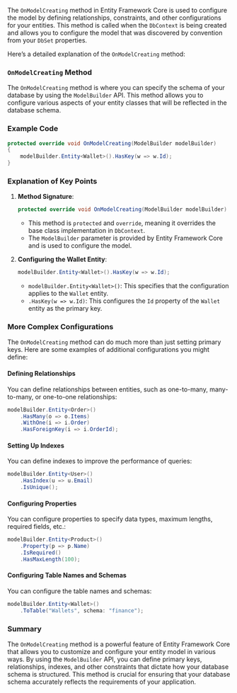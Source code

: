 The `OnModelCreating` method in Entity Framework Core is used to configure the model by defining relationships, constraints, and other configurations for your entities. This method is called when the `DbContext` is being created and allows you to configure the model that was discovered by convention from your `DbSet` properties.

Here’s a detailed explanation of the `OnModelCreating` method:

### `OnModelCreating` Method

The `OnModelCreating` method is where you can specify the schema of your database by using the `ModelBuilder` API. This method allows you to configure various aspects of your entity classes that will be reflected in the database schema. 

### Example Code

```csharp
protected override void OnModelCreating(ModelBuilder modelBuilder)
{
    modelBuilder.Entity<Wallet>().HasKey(w => w.Id);
}
```

### Explanation of Key Points

1. **Method Signature**:
    ```csharp
    protected override void OnModelCreating(ModelBuilder modelBuilder)
    ```
    - This method is `protected` and `override`, meaning it overrides the base class implementation in `DbContext`.
    - The `ModelBuilder` parameter is provided by Entity Framework Core and is used to configure the model.

2. **Configuring the Wallet Entity**:
    ```csharp
    modelBuilder.Entity<Wallet>().HasKey(w => w.Id);
    ```
    - `modelBuilder.Entity<Wallet>()`: This specifies that the configuration applies to the `Wallet` entity.
    - `.HasKey(w => w.Id)`: This configures the `Id` property of the `Wallet` entity as the primary key.

### More Complex Configurations

The `OnModelCreating` method can do much more than just setting primary keys. Here are some examples of additional configurations you might define:

#### Defining Relationships

You can define relationships between entities, such as one-to-many, many-to-many, or one-to-one relationships:

```csharp
modelBuilder.Entity<Order>()
    .HasMany(o => o.Items)
    .WithOne(i => i.Order)
    .HasForeignKey(i => i.OrderId);
```

#### Setting Up Indexes

You can define indexes to improve the performance of queries:

```csharp
modelBuilder.Entity<User>()
    .HasIndex(u => u.Email)
    .IsUnique();
```

#### Configuring Properties

You can configure properties to specify data types, maximum lengths, required fields, etc.:

```csharp
modelBuilder.Entity<Product>()
    .Property(p => p.Name)
    .IsRequired()
    .HasMaxLength(100);
```

#### Configuring Table Names and Schemas

You can configure the table names and schemas:

```csharp
modelBuilder.Entity<Wallet>()
    .ToTable("Wallets", schema: "finance");
```

### Summary

The `OnModelCreating` method is a powerful feature of Entity Framework Core that allows you to customize and configure your entity model in various ways. By using the `ModelBuilder` API, you can define primary keys, relationships, indexes, and other constraints that dictate how your database schema is structured. This method is crucial for ensuring that your database schema accurately reflects the requirements of your application.
